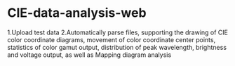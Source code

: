 # CIE-data-analysis-web
1.Upload test data
2.Automatically parse files, supporting the drawing of CIE color coordinate diagrams, movement of color coordinate center points, statistics of color gamut output, distribution of peak wavelength, brightness and voltage output, as well as Mapping diagram analysis
